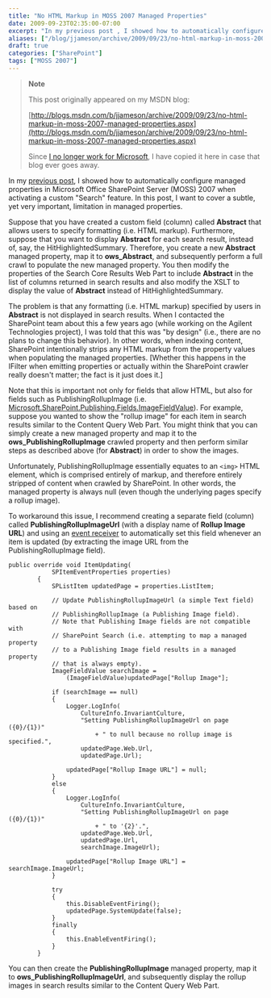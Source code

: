 ```yaml
---
title: "No HTML Markup in MOSS 2007 Managed Properties"
date: 2009-09-23T02:35:00-07:00
excerpt: "In my previous post , I showed how to automatically configure managed properties in Microsoft Office SharePoint Server (MOSS) 2007 when activating a custom \"Search\" feature. In this post, I want to cover a subtle, yet very important, limitation in managed..."
aliases: ["/blog/jjameson/archive/2009/09/23/no-html-markup-in-moss-2007-managed-properties.aspx"]
draft: true
categories: ["SharePoint"]
tags: ["MOSS 2007"]
---
```


> **Note**
>
> This post originally appeared on my MSDN blog:
>
> [http://blogs.msdn.com/b/jjameson/archive/2009/09/23/no-html-markup-in-moss-2007-managed-properties.aspx](http://blogs.msdn.com/b/jjameson/archive/2009/09/23/no-html-markup-in-moss-2007-managed-properties.aspx)
>
> Since [I no longer work for Microsoft](/blog/jjameson/2011/09/02/last-day-with-microsoft), I have copied it here in case that blog ever goes away.

In my [previous post](/blog/jjameson/2009/09/23/configuring-managed-properties-in-moss-2007), I showed how to automatically configure managed properties in Microsoft Office SharePoint Server (MOSS) 2007 when activating a custom "Search" feature. In this post, I want to cover a subtle, yet very important, limitation in managed properties.

Suppose that you have created a custom field (column) called **Abstract** that allows users to specify formatting (i.e. HTML markup). Furthermore, suppose that you want to display **Abstract** for each search result, instead of, say, the HitHighlightedSummary. Therefore, you create a new **Abstract** managed property, map it to **ows\_Abstract**, and subsequently perform a full crawl to populate the new managed property. You then modify the properties of the Search Core Results Web Part to include **Abstract** in the list of columns returned in search results and also modify the XSLT to display the value of **Abstract** instead of HitHighlightedSummary.

The problem is that any formatting (i.e. HTML markup) specified by users in **Abstract** is not displayed in search results. When I contacted the SharePoint team about this a few years ago (while working on the Agilent Technologies project), I was told that this was "by design" (i.e., there are no plans to change this behavior). In other words, when indexing content, SharePoint intentionally strips any HTML markup from the property values when populating the managed properties. [Whether this happens in the IFilter when emitting properties or actually within the SharePoint crawler really doesn't matter; the fact is it just does it.]

Note that this is important not only for fields that allow HTML, but also for fields such as PublishingRollupImage (i.e. [Microsoft.SharePoint.Publishing.Fields.ImageFieldValue](http://msdn.microsoft.com/en-us/library/microsoft.sharepoint.publishing.fields.imagefieldvalue.aspx)). For example, suppose you wanted to show the "rollup image" for each item in search results similar to the Content Query Web Part. You might think that you can simply create a new managed property and map it to the **ows\_PublishingRollupImage** crawled property and then perform similar steps as described above (for **Abstract**) in order to show the images.

Unfortunately, PublishingRollupImage essentially equates to an `<img>` HTML element, which is comprised entirely of markup, and therefore entirely stripped of content when crawled by SharePoint. In other words, the managed property is always null (even though the underlying pages specify a rollup image).

To workaround this issue, I recommend creating a separate field (column) called **PublishingRollupImageUrl** (with a display name of **Rollup Image URL**) and using an [event receiver](http://msdn.microsoft.com/en-us/library/microsoft.sharepoint.spitemeventreceiver.aspx) to automatically set this field whenever an item is updated (by extracting the image URL from the PublishingRollupImage field).

```
public override void ItemUpdating(
            SPItemEventProperties properties)
        {
            SPListItem updatedPage = properties.ListItem;

            // Update PublishingRollupImageUrl (a simple Text field) based on
            // PublishingRollupImage (a Publishing Image field).
            // Note that Publishing Image fields are not compatible with
            // SharePoint Search (i.e. attempting to map a managed property
            // to a Publishing Image field results in a managed property
            // that is always empty).
            ImageFieldValue searchImage =
                (ImageFieldValue)updatedPage["Rollup Image"];

            if (searchImage == null)
            {
                Logger.LogInfo(
                    CultureInfo.InvariantCulture,
                    "Setting PublishingRollupImageUrl on page ({0}/{1})"
                        + " to null because no rollup image is specified.",
                    updatedPage.Web.Url,
                    updatedPage.Url);

                updatedPage["Rollup Image URL"] = null;
            }
            else
            {
                Logger.LogInfo(
                    CultureInfo.InvariantCulture,
                    "Setting PublishingRollupImageUrl on page ({0}/{1})"
                        + " to '{2}'.",
                    updatedPage.Web.Url,
                    updatedPage.Url,
                    searchImage.ImageUrl);

                updatedPage["Rollup Image URL"] = searchImage.ImageUrl;
            }

            try
            {
                this.DisableEventFiring();
                updatedPage.SystemUpdate(false);
            }
            finally
            {
                this.EnableEventFiring();
            }
        }
```

You can then create the **PublishingRollupImage** managed property, map it to **ows\_PublishingRollupImageUrl**, and subsequently display the rollup images in search results similar to the Content Query Web Part.

